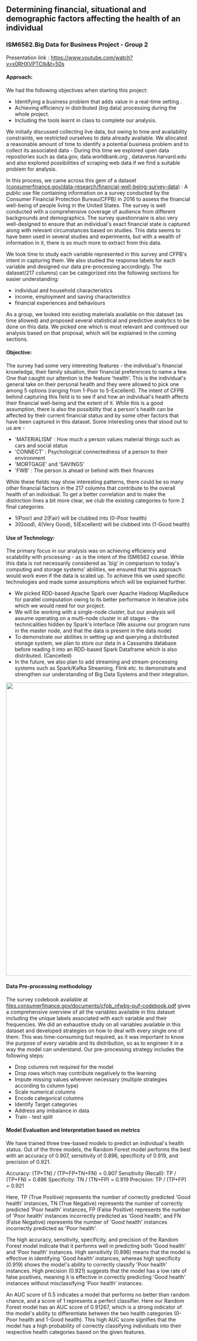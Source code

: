## Determining financial, situational and demographic factors affecting the health of an individual

### ISM6562.Big Data for Business Project - Group 2
Presentation link : https://www.youtube.com/watch?v=x0RHXVPTCtk&t=50s

#### Approach:

We had the following objectives when starting this project:

- Identifying a business problem that adds value in a real-time setting .
- Achieving efficiency in distributed (big data) processing during the whole project.
- Including the tools learnt in class to complete our analysis.

We initially discussed collecting live data, but owing to time and availability constraints, we restricted ourselves to data already available. We allocated a reasonable amount of time to identify a potential business problem and to collect its associated data - During this time we explored open data repositories such as data.gov, data.worldbank.org , dataverse.harvard.edu and also explored possibilities of scraping web data if we find a suitable problem for analysis. 

In this process, we came across this gem of a dataset [(consumerfinance.gov/data-research/financial-well-being-survey-data)](https://www.consumerfinance.gov/data-research/financial-well-being-survey-data/) : A public use file containing information on a survey conducted by the Consumer Financial Protection Bureau(CFPB) in 2016 to assess the financial well-being of people living in the United States. The survey is well conducted with a comprehensive coverage of audience from different backgrounds and demographics. The survey questionnaire is also very well-designed to ensure that an individual's exact financial state is captured along with relevant circumstances based on studies. This data seems to have been used in several studies and experiments, but with a wealth of information in it, there is so much more to extract from this data.

We took time to study each variable represented in this survey and CFPB's intent in capturing them. We also studied the response labels for each variable and designed our data pre-processing accordingly. The dataset(217 columns) can be categorized into the following sections for easier understanding:

- individual and household characteristics
- income, employment and saving characteristics
- financial experiences and behaviours

As a group, we looked into existing materials available on this dataset (as time allowed) and proposed several statistical and predictive analytics to be done on this data. We picked one which is most relevant and continued our analysis based on that proposal, which will be explained in the coming sections.



#### Objective:

The survey had some very interesting features - the individual's financial knowledge, their family situation, their financial preferences to name a few. One that caught our attention is the feature 'health'. This is the individual's general take on their personal health and they were allowed to pick one among 5 options (ranging from 1-Poor to 5-Excellent). The intent of CFPB behind capturing this field is to see if and how an individual's health affects their financial well-being and the extent of it. While this is a good assumption, there is also the possibility that a person's health can be affected by their current financial status and by some other factors that have been captured in this dataset. Some interesting ones that stood out to us are - 

- 'MATERIALISM' : How much a person values material things such as cars and social status
- 'CONNECT' : Psychological connectedness of a person to their environment
- 'MORTGAGE' and 'SAVINGS'
- 'FWB' : The person is ahead or behind with their finances

While these fields may show interesting patterns, there could be so many other financial factors in the 217 columns that contribute to the overall health of an individual. To get a better correlation and to make the distinction lines a bit more clear, we club the existing categories to form 2 final categories. 

- 1(Poor) and 2(Fair) will be clubbed into (0-Poor health)
- 3(Good), 4(Very Good), 5(Excellent) will be clubbed into (1-Good health)


#### Use of Technology:

The primary focus in our analysis was on achieving efficiency and scalability with processing - as is the intent of the ISM6562 course. While this data is not necessarily considered as 'big' in comparison to today's computing and storage systems' abilities, we ensured that this approach would work even if the data is scaled up. To achieve this we used specific technologies and made some assumptions which will be explained further.

- We picked RDD-based Apache Spark over Apache Hadoop MapReduce for parallel computation owing to its better performance in iterative jobs which we would need for our project.
- We will be working with a single-node cluster, but our analysis will assume operating on a multi-node cluster in all stages - the technicalities hidden by Spark's interface (We assume our program runs in the master node, and that the data is present in the data node) 
- To demonstrate our abilities in setting up and querying a distributed storage system, we plan to store our data in a Cassandra database before reading it into an RDD-based Spark Dataframe which is also distributed. (Cancelled)
- In the future, we also plan to add streaming and stream-processing systems such as Spark/Kafka Streaming, Flink etc. to demonstrate and strengthen our understanding of Big Data Systems and their integration.

<div>
<img src="https://drive.google.com/uc?export=view&id=1Z-iz0-FPZ2cNVZuej9cMqD8ii6S3LAxz" width="800" align="middle">
</div>

#### Data Pre-processing methodology

The survey codebook available at [files.consumerfinance.gov/documents/cfpb_nfwbs-puf-codebook.pdf](https://files.consumerfinance.gov/f/documents/cfpb_nfwbs-puf-codebook.pdf) gives a comprehensive overview of all the variables available in this dataset including the unique labels associated with each variable and their frequencies. We did an exhaustive study on all variables available in this dataset and developed strategies on how to deal with every single one of them. This was time-consuming but required, as it was important to know the purpose of every variable and its distribution, so as to engineer it in a way the model can understand.
Our pre-processing strategy includes the following steps:

  - Drop columns not required for the model
  - Drop rows which may contribute negatively to the learning
  - Impute missing values wherever necessary (multiple strategies according to column type)
  - Scale numerical columns
  - Encode categorical columns
  - Identify Target categories
  - Address any imbalance in data
  - Train - test split
  
  
#### Model Evaluation and Interpretation based on metrics

We have trained three tree-based models to predict an individual's health status. Out of the three models, the Random Forest model performs the best with an accuracy of 0.907, sensitivity of 0.896, specificity of 0.919, and precision of 0.921.

Accuracy: (TP+TN) / (TP+FP+TN+FN) = 0.907 Sensitivity (Recall): TP / (TP+FN) = 0.896 Specificity: TN / (TN+FP) = 0.919 Precision: TP / (TP+FP) = 0.921

Here, TP (True Positive) represents the number of correctly predicted 'Good health' instances, TN (True Negative) represents the number of correctly predicted 'Poor health' instances, FP (False Positive) represents the number of 'Poor health' instances incorrectly predicted as 'Good health', and FN (False Negative) represents the number of 'Good health' instances incorrectly predicted as 'Poor health'.

The high accuracy, sensitivity, specificity, and precision of the Random Forest model indicate that it performs well in predicting both 'Good health' and 'Poor health' instances. High sensitivity (0.896) means that the model is effective in identifying 'Good health' instances, whereas high specificity (0.919) shows the model's ability to correctly classify 'Poor health' instances. High precision (0.921) suggests that the model has a low rate of false positives, meaning it is effective in correctly predicting 'Good health' instances without misclassifying 'Poor health' instances.

An AUC score of 0.5 indicates a model that performs no better than random chance, and a score of 1 represents a perfect classifier. Here our Random Forest model has an AUC score of 0.91267, which is a strong indicator of the model's ability to differentiate between the two health categories (0-Poor health and 1-Good health). This high AUC score signifies that the model has a high probability of correctly classifying individuals into their respective health categories based on the given features.
